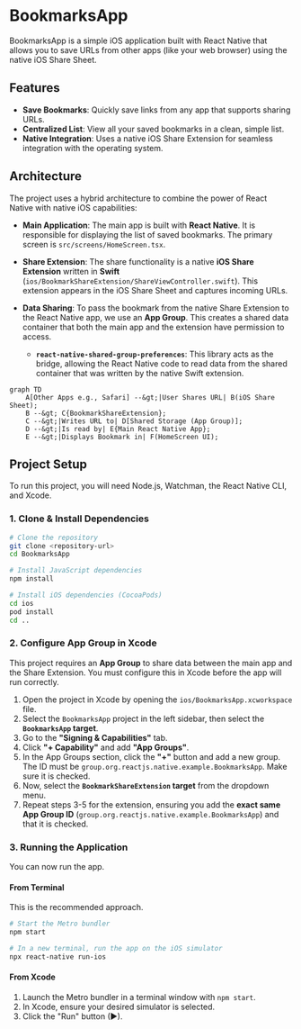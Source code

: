 # BookmarksApp

BookmarksApp is a simple iOS application built with React Native that allows you to save URLs from other apps (like your web browser) using the native iOS Share Sheet.

## Features

- **Save Bookmarks**: Quickly save links from any app that supports sharing URLs.
- **Centralized List**: View all your saved bookmarks in a clean, simple list.
- **Native Integration**: Uses a native iOS Share Extension for seamless integration with the operating system.

## Architecture

The project uses a hybrid architecture to combine the power of React Native with native iOS capabilities:

- **Main Application**: The main app is built with **React Native**. It is responsible for displaying the list of saved bookmarks. The primary screen is `src/screens/HomeScreen.tsx`.

- **Share Extension**: The share functionality is a native **iOS Share Extension** written in **Swift** (`ios/BookmarkShareExtension/ShareViewController.swift`). This extension appears in the iOS Share Sheet and captures incoming URLs.

- **Data Sharing**: To pass the bookmark from the native Share Extension to the React Native app, we use an **App Group**. This creates a shared data container that both the main app and the extension have permission to access.
  - **`react-native-shared-group-preferences`**: This library acts as the bridge, allowing the React Native code to read data from the shared container that was written by the native Swift extension.

```mermaid
graph TD
    A[Other Apps e.g., Safari] --&gt;|User Shares URL| B(iOS Share Sheet);
    B --&gt; C{BookmarkShareExtension};
    C --&gt;|Writes URL to| D[Shared Storage (App Group)];
    D --&gt;|Is read by| E{Main React Native App};
    E --&gt;|Displays Bookmark in| F(HomeScreen UI);
```

## Project Setup

To run this project, you will need Node.js, Watchman, the React Native CLI, and Xcode.

### 1. Clone & Install Dependencies

```bash
# Clone the repository
git clone <repository-url>
cd BookmarksApp

# Install JavaScript dependencies
npm install

# Install iOS dependencies (CocoaPods)
cd ios
pod install
cd ..
```

### 2. Configure App Group in Xcode

This project requires an **App Group** to share data between the main app and the Share Extension. You must configure this in Xcode before the app will run correctly.

1.  Open the project in Xcode by opening the `ios/BookmarksApp.xcworkspace` file.
2.  Select the `BookmarksApp` project in the left sidebar, then select the **`BookmarksApp` target**.
3.  Go to the **"Signing & Capabilities"** tab.
4.  Click **"+ Capability"** and add **"App Groups"**.
5.  In the App Groups section, click the **"+"** button and add a new group. The ID must be `group.org.reactjs.native.example.BookmarksApp`. Make sure it is checked.
6.  Now, select the **`BookmarkShareExtension` target** from the dropdown menu.
7.  Repeat steps 3-5 for the extension, ensuring you add the **exact same App Group ID** (`group.org.reactjs.native.example.BookmarksApp`) and that it is checked.

### 3. Running the Application

You can now run the app.

#### From Terminal
This is the recommended approach.

```bash
# Start the Metro bundler
npm start

# In a new terminal, run the app on the iOS simulator
npx react-native run-ios
```

#### From Xcode
1.  Launch the Metro bundler in a terminal window with `npm start`.
2.  In Xcode, ensure your desired simulator is selected.
3.  Click the "Run" button (▶).
